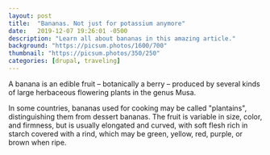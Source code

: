 ```yaml
---
layout: post
title:  "Bananas. Not just for potassium anymore"
date:   2019-12-07 19:26:01 -0500
description: "Learn all about bananas in this amazing article."
background: "https://picsum.photos/1600/700"
thumbnail: "https://picsum.photos/350/250"
categories: [drupal, traveling]
---
```

A banana is an edible fruit – botanically a berry – produced by several kinds
of large herbaceous flowering plants in the genus Musa.

In some countries, bananas used for cooking may be called "plantains",
distinguishing them from dessert bananas. The fruit is variable in size, color,
and firmness, but is usually elongated and curved, with soft flesh rich in
starch covered with a rind, which may be green, yellow, red, purple, or brown
when ripe.
